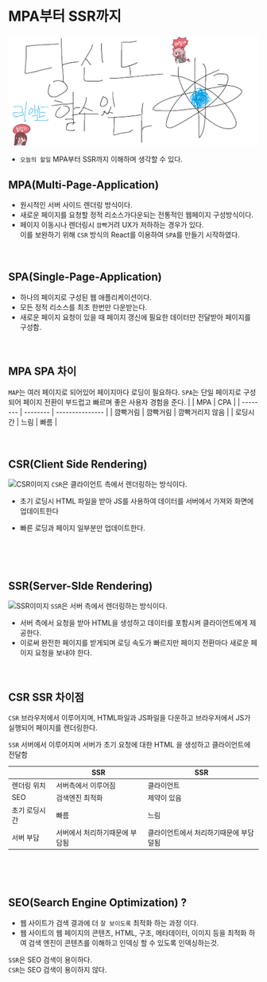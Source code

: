 # MPA부터 SSR까지

![Alt text](../images/canIReactBG/%EB%8B%B9%EC%8B%A0%EB%8F%84%ED%95%A0%EC%88%98%EC%9E%88%EB%8B%A4%EB%A6%AC%EC%95%A1%ED%8A%B8.png)

- `오늘의 할일` MPA부터 SSR까지 이해하며 생각할 수 있다.

## MPA(Multi-Page-Application)

- 원시적인 서버 사이드 렌더링 방식이다.<br/>
- 새로운 페이지를 요청할 정적 리소스가다운되는 전통적인 웹페이지 구성방식이다.<br/>
- 페이지 이동시나 렌더링시 `깜빡`거려 UX가 저하하는 경우가 있다.<br/>
  이를 보완하기 위해 `CSR` 방식의 React를 이용하여 `SPA`를 만들기 시작하였다.
  <br/>
  <br/>
  <br/>

## SPA(Single-Page-Application)

- 하나의 페이지로 구성된 웹 애플리케이션이다.
- 모든 정적 리소스를 최초 한번만 다운받는다.
- 새로운 페이지 요청이 있을 때 페이지 갱신에 필요한 데이터만 전달받아 페이지를 구성함.
  <br/>
  <br/>
  <br/>

## MPA SPA 차이

`MAP`는 여러 페이지로 되어있어 페이지마다 로딩이 필요하다.
`SPA`는 단일 페이지로 구성되어 페이지 전환이 부드럽고 빠르며 좋은 사용자 경험을 준다.
|          | MPA      | CPA             |
| -------- | -------- | --------------- |
| 깜빡거림 | 깜빡거림 | 깜빡거리지 않음 |
| 로딩시간 | 느림     | 빠름            |
<br/>
<br/>
<br/>

## CSR(Client Side Rendering)

![CSR이미지](https://teamsparta.notion.site/image/https%3A%2F%2Fs3-us-west-2.amazonaws.com%2Fsecure.notion-static.com%2F69235b09-b574-4d24-8325-834adfa59bd4%2FUntitled.png?table=block&id=6125c06d-8155-4bf4-9b08-05d5e390e58b&spaceId=83c75a39-3aba-4ba4-a792-7aefe4b07895&width=1760&userId=&cache=v2)
`CSR`은 클라이언트 측에서 렌더링하는 방식이다.<br/>
- 초기 로딩시 HTML 파일을 받아 JS를 사용하여 데이터를 서버에서 가져와 화면에 업데이트한다
- 빠른 로딩과 페이지 일부분만 업데이트한다.


  <br/>
  <br/>
  <br/>

## SSR(Server-SIde Rendering)

![SSR이미지](https://teamsparta.notion.site/image/https%3A%2F%2Fs3-us-west-2.amazonaws.com%2Fsecure.notion-static.com%2Fbe6f8f03-e11d-47e1-b386-e59522d29881%2FUntitled.png?table=block&id=8bda4e42-f150-4bc4-a573-0d080ac20330&spaceId=83c75a39-3aba-4ba4-a792-7aefe4b07895&width=1760&userId=&cache=v2)
`SSR`은 서버 측에서 렌더링하는 방식이다.

- 서버 측에서 요청을 받아 HTML을 생성하고 데이터를 포함시켜 클라이언트에게 제공한다.
- 이로써 완전한 페이지를 받게되며 로딩 속도가 빠르지만 페이지 전환마다 새로운 페이지 요청을 보내야 한다.
  <br/>
  <br/>
  <br/>
  

## CSR SSR 차이점

`CSR` 브라우저에서 이루어지며, HTML파일과 JS파일을 다운하고 브라우저에서 JS가 실행되어 페이지를 렌더링한다.

`SSR` 서버에서 이루어지며 서버가 초기 요청에 대한 HTML 을 생성하고 클라이언트에 전달함

|               | SSR                            | SSR                                    |
| ------------- | ------------------------------ | -------------------------------------- |
| 렌더링 위치   | 서버측에서 이루어짐            | 클라이언트                             |
| SEO           | 검색엔진 최적화                | 제약이 있음                            |
| 초기 로딩시간 | 빠름                           | 느림                                   |
| 서버 부담     | 서버에서 처리하기때문에 부담됨 | 클라이언트에서 처리하기때문에 부담덜됨 |

<br/>
<br/>
<br/>

## SEO(Search Engine Optimization) ?

- 웹 사이트가 검색 결과에 더 `잘 보이도록` 최적화 하는 과정 이다.
- 웹 사이트의 웹 페이지의 콘텐츠, HTML, 구조, 메타데이터, 이미지 등을 최적화 하여 검색 엔진이 콘텐츠를 이해하고 인덱싱 할 수 있도록 인덱싱하는것.

`SSR`은 SEO 검색이 용이하다.<br/>
`CSR`는 SEO 검색이 용이하지 않다.
